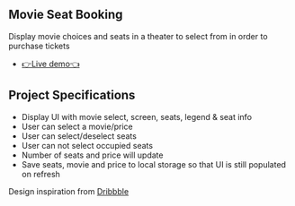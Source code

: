 ## Movie Seat Booking

Display movie choices and seats in a theater to select from in order to purchase tickets

- [👉Live demo👈](https://fathyElgazzar.github.io/JS-mini-projects/movie-seat-booking/)

## Project Specifications

- Display UI with movie select, screen, seats, legend & seat info
- User can select a movie/price
- User can select/deselect seats
- User can not select occupied seats
- Number of seats and price will update
- Save seats, movie and price to local storage so that UI is still populated on refresh

Design inspiration from [Dribbble](https://dribbble.com/shots/3628370-Movie-Seat-Booking)
